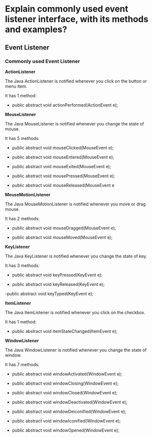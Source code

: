 # Explain commonly used event listener interface, with its methods and examples?

## Event Listener

### Commonly used Event Listener

**ActionListener**

The Java ActionListener is notified whenever you click on the button or menu item.

It has 1 method:

- public abstract void actionPerformed(ActionEvent e);



**MouseListener**

The Java MouseListener is notified whenever you change the state of mouse.

It has 5 methods:

- public abstract void mouseClicked(MouseEvent e);

- public abstract void mouseEntered(MouseEvent e);

- public abstract void mouseExited(MouseEvent e);

 - public abstract void mousePressed(MouseEvent e);

- public abstract void mouseReleased(MouseEvent e

**MouseMotionListener**

The Java MouseMotionListener is notified whenever you move or drag mouse.

It has 2 methods:

- public abstract void mouseDragged(MouseEvent e);

- public abstract void mouseMoved(MouseEvent e);


**KeyListener**

The Java KeyListener is notified whenever you change the state of key.

It has 3 methods:

- public abstract void keyPressed(KeyEvent e);

- public abstract void keyReleased(KeyEvent e);

 -public abstract void keyTyped(KeyEvent e);


**ItemListener**

The Java ItemListener is notified whenever you click on the checkbox.

It has 1 method:

- public abstract void itemStateChanged(ItemEvent e);



**WindowListener**

The Java WindowListener is notified whenever you change the state of window.

It has 7 methods:

- public abstract void windowActivated(WindowEvent e);

- public abstract void windowClosing(WindowEvent e);

 - public abstract void windowClosed(WindowEvent e);

 - public abstract void windowDeactivated(WindowEvent e);

- public abstract void windowDeiconified(WindowEvent e);

 - public abstract void windowIconified(WindowEvent e);

- public abstract void windowOpened(WindowEvent e);
